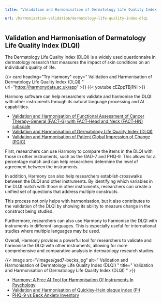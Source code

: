 ```yaml
---
title: "Validation and Harmonisation of Dermatology Life Quality Index (DLQI)"

url: /harmonisation-validation/dermatology-life-quality-index-dlqi
---
```


## Validation and Harmonisation of Dermatology Life Quality Index (DLQI)

The Dermatology Life Quality Index (DLQI) is a widely used questionnaire in dermatology research that measures the impact of skin conditions on an individual's quality of life.

{{< card heading="Try Harmony" copy=" Validation and Harmonisation of Dermatology Life Quality Index (DLQI) " url="https://harmonydata.ac.uk/app" >}}
{{< youtube cEZppTBj1NI >}}

Harmony software can help researchers validate and harmonise the DLQI with other instruments through its natural language processing and AI capabilities.

* [Validation and Harmonisation of Functional Assessment of Cancer Therapy-General (FACT-G) with FACT-Head and Neck (FACT-HN) subscale](/harmonisation-validation/functional-assessment-of-cancer-therapy-general-fact-g-with-fact-head-and-neck-fact-hn-subscale)
* [Validation and Harmonisation of Dermatology Life Quality Index (DLQI)](/harmonisation-validation/dermatology-life-quality-index-dlqi)
* [Validation and Harmonisation of Patient Global Impression of Change (PGIC)](/harmonisation-validation/patient-global-impression-of-change-pgic)

First, researchers can use Harmony to compare the items in the DLQI with those in other instruments, such as the GAD-7 and PHQ-9. This allows for a percentage match and can help researchers determine the level of agreement between the instruments.

In addition, Harmony can also help researchers establish crosswalks between the DLQI and other instruments. By identifying which variables in the DLQI match with those in other instruments, researchers can create a unified set of questions that address multiple constructs.

This process not only helps with harmonisation, but it also contributes to the validation of the DLQI by showing its ability to measure change in the construct being studied.

Furthermore, researchers can also use Harmony to harmonise the DLQI with instruments in different languages. This is especially useful for international studies where multiple languages may be used.

Overall, Harmony provides a powerful tool for researchers to validate and harmonise the DLQI with other instruments, allowing for more comprehensive and comparative analysis in dermatology research studies.


{{< image src="/images/gad7-becks.jpg" alt=" Validation and Harmonisation of Dermatology Life Quality Index (DLQI) " title=" Validation and Harmonisation of Dermatology Life Quality Index (DLQI) " >}}









* [Harmony: A Free AI Tool for Harmonisation Of Instruments In Psychology](/item-harmonisation/harmony-a-free-ai-tool-for-harmonisation-of-instruments-in-psychology)
* [Validation and Harmonisation of Quickley-Hein plaque index (PI)](/harmonisation-validation/quickley-hein-plaque-index-pi)
* [PHQ-9 vs Beck Anxiety Inventory](/phq-9-vs-beck-anxiety-inventory)